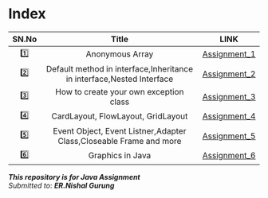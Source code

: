 # Index

SN.No | Title | LINK
:------:|:---------------:|:---:
:one: | Anonymous Array | [Assignment_1](Assignment_1/readme.md)
:two: | Default method in interface,Inheritance in interface,Nested Interface | [Assignment_2](Assignment_2/readme.md)
:three: |How to create your own exception class |[Assignment_3](Assignment_3/readme.md)
:four: |CardLayout, FlowLayout, GridLayout |[Assignment_4](Assignment_4/readme.md)
:five: |Event Object, Event Listner,Adapter Class,Closeable Frame and more|[Assignment_5](Assignment_5/readme.md)
:six: |Graphics in Java |[Assignment_6](Assignment_6/readme.md)
 

***This repository is for Java Assignment***\
*Submitted to*: ***ER.Nishal Gurung***

